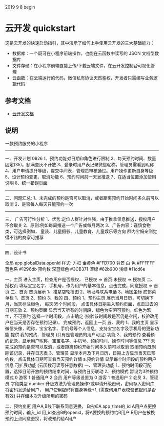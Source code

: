 2019 9 8 begin

# 云开发 quickstart

这是云开发的快速启动指引，其中演示了如何上手使用云开发的三大基础能力：

- 数据库：一个既可在小程序前端操作，也能在云函数中读写的 JSON 文档型数据库
- 文件存储：在小程序前端直接上传/下载云端文件，在云开发控制台可视化管理
- 云函数：在云端运行的代码，微信私有协议天然鉴权，开发者只需编写业务逻辑代码

## 参考文档

- [云开发文档](https://developers.weixin.qq.com/miniprogram/dev/wxcloud/basis/getting-started.html)

## 说明
一款预约服务的小程序
********************************************************************************
一、开发计划 0926
  1、预约功能对日期和角色进行限制
  2、每天预约时间、数量固定(35)。额满变灰不开放
  3、登录时用户表记录微信昵称，管理员需看到昵称
  4、用户申请提升等级，提交中间表，管理员审核通过。用户操作更新自身等级 
  5、设计预约变更、取消功能
  6、预约时间前一天发推送
  7、在适当位置添加使用说明
  8、统一错误页面

********************************************************************************
二、问题汇总:
  1、未完成的预约是否可以取消，或者距离预约开始时间多久前可以取消
  2、是否每人每天只能预约一次

********************************************************************************
三、 广告可行性分析
    1、优势:定位人群针对性强，由于推拿信息推送，授权用户不会取关
    2、原则:例如每周推送一个广告或每月两次
    3、广告内容：谨慎食物类，可选择例如，
       童装、儿童摄影、儿童教育、儿童娱乐等方向
       群内宝妈亲测觉得不错的商家可推荐

********************************************************************************
四、设计书

全局 app.globalData.openId
样式:
    方框      金黄色      #FFD700
    背景      白 色       #FFFFFF
              蓝色系      #1296db
    预约数    深蓝绿色     #3CB371
              深绿        #62b900
              浅绿        #11cd6e

一、主页
    进入主页，检查用户是否授权，
      已授权 => 首页
      未授权 => 授权页
二、授权页
    填写宝宝名字、手机号，作为用户的基本信息，点击完成，同意授权 => 首页
三、首页
    首页展示
      1、推拿店轮播图
      2、地址与联系电话
      3、地图坐标
    底部菜单栏
      1、首页
      2、预约
      3、我的
四、预约
    1、预约主页
        展示当月日历，可切换下月，当天标注橙色，
        每天35个时间段，
        点击具体日期进入预约页面，点击过去的日期无效
    2、预约页面
        显示当天所有的时间段，绿色为空闲可预约，红色为繁忙，不可预约
        选择一个时间段，点击确定 (校验该时间段是否仍是空闲，校验改用户在当天是否存在预约记录)，
        完成预约，返回上一页
五、我的
    1、我的主页
        显示微信头像，昵称，宝宝名字、手机号等个人信息，支持宝宝名字及手机号的更新功能
        提供 我的预约、管理员 (只有是管理员的用户可见) 功能
    2、我的预约
        查看预约记录，显示用户昵称、宝宝名字、手机号、预约时间、操作时间等信息
        ??? 未完成的预约是否可以取消，或者距离预约开始时间多久前可以取消
        取消预约既删除该记录，并存日志表
    3、管理员
        显示本月及下月日历，日期上方显示当天已预约数，点击具体日期可查看当天预约详情
        a.预约详情
            显示每个时间段的预约用户信息
可扩展功能 (云函数可读写任意数据)
一、管理员功能
    1、预约时间段可配置，选择目前开放的预约结束时间，与预约日历联动
    2、预约模式
        暂设为3种预约模式
            0 游客 1 普通用户 2 会员
        用户等级设置为
            0 游客 1 普通用户 2 会员  3、管理员   字段类型 number
        升级方法为管理员操作?或申请升级密码，密码存入密码库
        将密码发送给用户，
        用户使用密码将自身等级+1, (需查询用户表校验该密码是否有效)
        并存储本次升级所用的密码  
   
二、预约变更
    用户A,B线下联系同意更换，
    B告知A app_time的_id
    A用户点更换预约时间，输入_id
    用_id查出B的openid，将A要换的预约给B用户
    B用户在被换预约上点同意更换，将改预约给A用户


